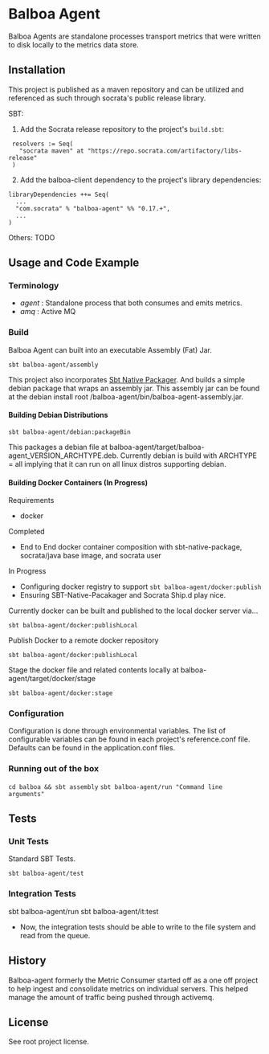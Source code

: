 # Balboa Agent

Balboa Agents are standalone processes transport metrics that were written to
disk locally to the metrics data store.

## Installation

This project is published as a maven repository and can be utilized and
referenced as such through socrata's public release library.

 SBT:
 1. Add the Socrata release repository to the project's `build.sbt`:

 ```
  resolvers := Seq(
    "socrata maven" at "https://repo.socrata.com/artifactory/libs-release"
  )
 ```

2. Add the balboa-client dependency to the project's library dependencies:

  ```
  libraryDependencies ++= Seq(
    ...
    "com.socrata" % "balboa-agent" %% "0.17.+",
    ...
  )
 ```

Others: TODO

## Usage and Code Example

### Terminology

* _agent_ : Standalone process that both consumes and emits metrics.
* _amq_ : Active MQ

### Build

Balboa Agent can built into an executable Assembly (Fat) Jar.

```
sbt balboa-agent/assembly
```

This project also incorporates [Sbt Native
Packager](http://www.scala-sbt.org/sbt-native-packager/). And builds a simple
debian package that wraps an assembly jar. This assembly jar can be found at
the debian install root /balboa-agent/bin/balboa-agent-assembly.jar.

#### Building Debian Distributions

```
sbt balboa-agent/debian:packageBin
```

This packages a debian file at
balboa-agent/target/balboa-agent_VERSION_ARCHTYPE.deb. Currently debian is
build with ARCHTYPE = all implying that it can run on all linux distros
supporting debian.

#### Building Docker Containers (In Progress)

Requirements
* docker

Completed
* End to End docker container composition with sbt-native-package, socrata/java
  base image, and socrata user

In Progress
* Configuring docker registry to support `sbt balboa-agent/docker:publish`
* Ensuring SBT-Native-Pacakager and Socrata Ship.d play nice.


Currently docker can be built and published to the local docker server via...
```
sbt balboa-agent/docker:publishLocal
```

Publish Docker to a remote docker repository
```
sbt balboa-agent/docker:publishLocal
```

Stage the docker file and related contents locally at
balboa-agent/target/docker/stage
```
sbt balboa-agent/docker:stage
```

### Configuration

Configuration is done through environmental variables. The list of
configurable variables can be found in each project's reference.conf
file. Defaults can be found in the application.conf files.

### Running out of the box

`cd balboa && sbt assembly`
`sbt balboa-agent/run "Command line arguments"`

## Tests

### Unit Tests

Standard SBT Tests.

```
sbt balboa-agent/test
```

### Integration Tests

sbt balboa-agent/run
sbt balboa-agent/it:test

* Now, the integration tests should be able to write to the file system and
  read from the queue.

## History

Balboa-agent formerly the Metric Consumer started off as a one off project to
help ingest and consolidate metrics on individual servers. This helped manage
the amount of traffic being pushed through activemq.

## License

See root project license.
